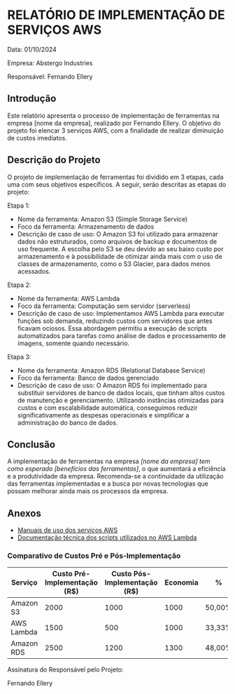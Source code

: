 # RELATÓRIO DE IMPLEMENTAÇÃO DE SERVIÇOS AWS

Data: 01/10/2024

Empresa: Abstergo Industries 

Responsável: Fernando Ellery

## Introdução
Este relatório apresenta o processo de implementação de ferramentas na empresa [nome da empresa], realizado por Fernando Ellery. O objetivo do projeto foi elencar 3 serviços AWS, com a finalidade de realizar diminuição de custos imediatos.

## Descrição do Projeto
O projeto de implementação de ferramentas foi dividido em 3 etapas, cada uma com seus objetivos específicos. A seguir, serão descritas as etapas do projeto:

Etapa 1: 
- Nome da ferramenta: Amazon S3 (Simple Storage Service)
- Foco da ferramenta: Armazenamento de dados
- Descrição de caso de uso: O Amazon S3 foi utilizado para armazenar dados não estruturados, como arquivos de backup e documentos de uso frequente. A escolha pelo S3 se deu devido ao seu baixo custo por armazenamento e à possibilidade de otimizar ainda mais com o uso de classes de armazenamento, como o S3 Glacier, para dados menos acessados.

Etapa 2: 
- Nome da ferramenta: AWS Lambda
- Foco da ferramenta: Computação sem servidor (serverless)
- Descrição de caso de uso: Implementamos AWS Lambda para executar funções sob demanda, reduzindo custos com servidores que antes ficavam ociosos. Essa abordagem permitiu a execução de scripts automatizados para tarefas como análise de dados e processamento de imagens, somente quando necessário.

Etapa 3: 
- Nome da ferramenta: Amazon RDS (Relational Database Service)
- Foco da ferramenta: Banco de dados gerenciado
- Descrição de caso de uso: O Amazon RDS foi implementado para substituir servidores de banco de dados locais, que tinham altos custos de manutenção e gerenciamento. Utilizando instâncias otimizadas para custos e com escalabilidade automática, conseguimos reduzir significativamente as despesas operacionais e simplificar a administração do banco de dados.



## Conclusão
A implementação de ferramentas na empresa *[nome da empresa] tem como esperado [benefícios das ferramentas]*, o que aumentará a eficiência e a produtividade da empresa. Recomenda-se a continuidade da utilização das ferramentas implementadas e a busca por novas tecnologias que possam melhorar ainda mais os processos da empresa.

## Anexos
- [Manuais de uso dos serviços AWS](https://docs.aws.amazon.com/pt_br/awssupport/latest/user/support-ug.pdf)
- [Documentação técnica dos scripts utilizados no AWS Lambda](https://docs.aws.amazon.com/pt_br/lambda/latest/dg/lambda-dg.pdf)

### Comparativo de Custos Pré e Pós-Implementação

| Serviço      | Custo Pré-Implementação (R$)  | Custo Pós-Implementação (R$)  |   Economia   | 	%   |
|--------------|-------------------------------|-------------------------------|--------------|-------|
| Amazon S3    | 2000                          | 1000                          |1000	        |50,00% |
| AWS Lambda   | 1500                          | 500                           |1000	        |33,33% |
| Amazon RDS   | 2500                          | 1200                          |1300	        |48,00% |


Assinatura do Responsável pelo Projeto:

Fernando Ellery
